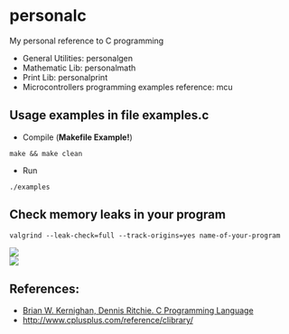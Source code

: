 # personalc
My personal reference to C programming  

* General Utilities: personalgen  
* Mathematic Lib: personalmath  
* Print Lib: personalprint  
* Microcontrollers programming examples reference: mcu  

## Usage examples in file examples.c  
* Compile (**Makefile Example!**)
```
make && make clean
```
* Run
```
./examples
```

## Check memory leaks in your program  
```
valgrind --leak-check=full --track-origins=yes name-of-your-program
```

![](https://github.com/augustomatheuss/personalc/blob/master/img/screenshot-examples-1.png)  
![](https://github.com/augustomatheuss/personalc/blob/master/img/screenshot-examples-2.png)  

## References:  
* [Brian W. Kernighan,  Dennis Ritchie. C Programming Language](http://a.co/d/jbSe2YM)  
* http://www.cplusplus.com/reference/clibrary/  


